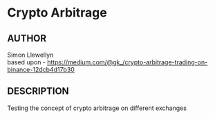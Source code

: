 # Crypto Arbitrage 
## AUTHOR
Simon Llewellyn  
based upon - https://medium.com/@gk_/crypto-arbitrage-trading-on-binance-12dcb4d17b30
## DESCRIPTION
Testing the concept of crypto arbitrage on different exchanges
